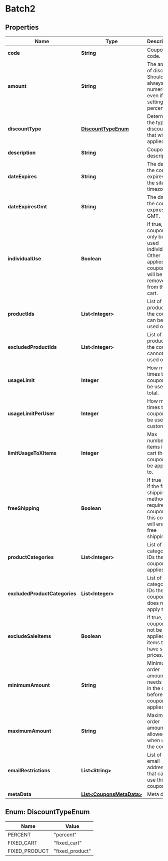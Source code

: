 

# Batch2


## Properties

Name | Type | Description | Notes
------------ | ------------- | ------------- | -------------
**code** | **String** | Coupon code. |  [optional]
**amount** | **String** | The amount of discount. Should always be numeric, even if setting a percentage. |  [optional]
**discountType** | [**DiscountTypeEnum**](#DiscountTypeEnum) | Determines the type of discount that will be applied. |  [optional]
**description** | **String** | Coupon description. |  [optional]
**dateExpires** | **String** | The date the coupon expires, in the site&#39;s timezone. |  [optional]
**dateExpiresGmt** | **String** | The date the coupon expires, as GMT. |  [optional]
**individualUse** | **Boolean** | If true, the coupon can only be used individually. Other applied coupons will be removed from the cart. |  [optional]
**productIds** | **List&lt;Integer&gt;** | List of product IDs the coupon can be used on. |  [optional]
**excludedProductIds** | **List&lt;Integer&gt;** | List of product IDs the coupon cannot be used on. |  [optional]
**usageLimit** | **Integer** | How many times the coupon can be used in total. |  [optional]
**usageLimitPerUser** | **Integer** | How many times the coupon can be used per customer. |  [optional]
**limitUsageToXItems** | **Integer** | Max number of items in the cart the coupon can be applied to. |  [optional]
**freeShipping** | **Boolean** | If true and if the free shipping method requires a coupon, this coupon will enable free shipping. |  [optional]
**productCategories** | **List&lt;Integer&gt;** | List of category IDs the coupon applies to. |  [optional]
**excludedProductCategories** | **List&lt;Integer&gt;** | List of category IDs the coupon does not apply to. |  [optional]
**excludeSaleItems** | **Boolean** | If true, this coupon will not be applied to items that have sale prices. |  [optional]
**minimumAmount** | **String** | Minimum order amount that needs to be in the cart before coupon applies. |  [optional]
**maximumAmount** | **String** | Maximum order amount allowed when using the coupon. |  [optional]
**emailRestrictions** | **List&lt;String&gt;** | List of email addresses that can use this coupon. |  [optional]
**metaData** | [**List&lt;CouponsMetaData&gt;**](CouponsMetaData.md) | Meta data. |  [optional]



## Enum: DiscountTypeEnum

Name | Value
---- | -----
PERCENT | &quot;percent&quot;
FIXED_CART | &quot;fixed_cart&quot;
FIXED_PRODUCT | &quot;fixed_product&quot;



